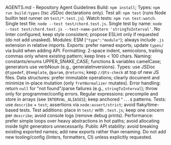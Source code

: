 AGENTS.md - Repository Agent Guidelines
Build: `npm install`; Types: `npm run build:types` (tsc JSDoc declarations only).
Test all: `npm test` (runs Node builtin test runner on `test/*.test.js`).
Watch tests: `npm run test:watch`.
Single test file: `node --test test/chord.test.js`.
Single test by name: `node --test test/chord.test.js --test-name-pattern 'stringToInterval'`.
No linter configured; keep style consistent; propose ESLint only if requested (do not add unasked).
Modules: ESM (`"type":"module"`); always include `.js` extension in relative imports.
Exports: prefer named exports; update `types/` via build when adding API.
Formatting: 2-space indent, semicolons, trailing commas only where existing pattern; keep lines < 100 chars.
Naming: constants/enums UPPER_SNAKE_CASE; functions & variables camelCase; generators use verbNoun (e.g., generateInversions).
Types: use JSDoc `@typedef`, `@template`, `@param`, `@returns`; keep `//@ts-check` at top of new JS files.
Data structures: prefer immutable operations; clearly document and minimize in-place mutation (only `fretNormalizer` mutates).
Error handling: return `null` for "not found"/parse failures (e.g., `stringToInterval`); throw only for programmer/config errors.
Regular expressions: precompile and store in arrays (see `INTERVAL_ALIASES`); keep anchored `^...$` patterns.
Tests: use `describe` + `test`; assertions via `node:assert/strict`; avoid flaky/time-based tests.
Test additions: place in `test/` with `.test.js`; keep one concern per `describe`; avoid console logs (remove debug prints).
Performance: prefer simple loops over heavy abstractions in hot paths; avoid allocating inside tight generators unnecessarily.
Public API stability: avoid breaking existing exported names; add new exports rather than renaming.
Do not add new tooling/config (linters, formatters, CI) unless explicitly requested.
